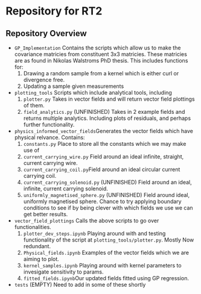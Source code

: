 # Repository for RT2 

## Repository Overview
- `GP_Implementation` Contains the scripts which allow us to make the covariance matricies from constituent 3x3 matricies. These matricies are as found in Nikolas Walstroms PhD thesis. This includes functions for: 
    1. Drawing a random sample from a kernel which is either curl or divergence free. 
    2. Updating a sample given measurements 
- `plotting_tools` Scripts which include analytical tools, including
    1. `plotter.py` Takes in vector fields and will return vector field plottings of them. 
    2. `field_analytics.py` (UNFINISHED) Takes in 2 example fields and returns multiple analytics. Including plots of residuals, and perhaps further functionality. 
- `physics_informed_vector_fields`Generates the vector fields which have physical relvance. Contains: 
    1. `constants.py` Place to store all the constants which we may make use of
    2. `current_carrying_wire.py` Field around an ideal infinite, straight, current carrying wire.
    3. `current_carrying_coil.py`Field around an ideal circular current carrying coil.
    4. `current_carrying_solenoid.py` (UNFINISHED) Field around an ideal, infinite, current carrying solenoid.
    5. `uniformly_magnetised_sphere.py` (UNFINISHED) Field around ideal, uniformly magnetised sphere. Chance to try applying boundary conditions to see if by being clever with which fields we use we can get better results. 
- `vector_field_plottings` Calls the above scripts to go over functionalities.
    1. `plotter_dev_steps.ipynb` Playing around with and testing functionality of the script at `plotting_tools/plotter.py`. Mostly Now redundant.
    2. `Physical_fields.ipynb` Examples of the vector fields which we are aiming to plot. 
    3. `kernel_samples.ipynb` Playing around with kernel parameters to invesigate sensitivity to params. 
    4. `fitted_fields.ipynb`Our updated fields fitted using GP regression.
- `tests` (EMPTY) Need to add in some of these shortly